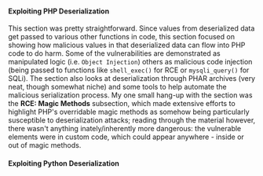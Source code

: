 #### Exploiting PHP Deserialization

This section was pretty straightforward. Since values from deserialized data get passed to various other functions in code, this section focused on showing how malicious values in that deserialized data can flow into PHP code to do harm. Some of the vulnerabilities are demonstrated as manipulated logic (i.e. `Object Injection`) others as malicious code injection (being passed to functions like `shell_exec()` for RCE or `mysqli_query()` for SQLi). The section also looks at deserialization through PHAR archives (very neat, though somewhat niche) and some tools to help automate the malicious serialization process. My one small hang-up with the section was the **RCE: Magic Methods** subsection, which made extensive efforts to highlight PHP's overridable magic methods as somehow being particularly susceptible to deserialization attacks; reading through the material however, there wasn't anything inately/inherently more dangerous: the vulnerable elements were in custom code, which could appear anywhere - inside or out of magic methods.

#### Exploiting Python Deserialization

